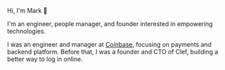 Hi, I'm Mark 👋

I'm an engineer, people manager, and founder interested in empowering technologies.

I was an engineer and manager at [Coinbase](https://www.coinbase.com), focusing on payments and backend platform. Before that, I was a founder and CTO of Clef, building a better way to log in online.
